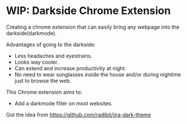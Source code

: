 # WIP: Darkside Chrome Extension

Creating a chrome extension that can easily bring any webpage into the darkside(darkmode).

Advantages of going to the darkside:

- Less headaches and eyestrains.
- Looks way cooler.
- Can extend and increase productivity at night.
- No need to wear sunglasses inside the house and/or during nightime just to browse the web.

This Chrome extension aims to:

- Add a darkmode filter on most websites.

Got the idea from https://github.com/radibit/jira-dark-theme